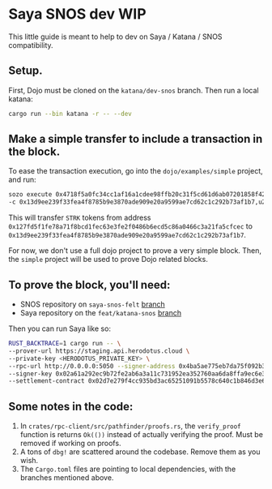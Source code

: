 # Saya SNOS dev WIP

This little guide is meant to help to dev on Saya / Katana / SNOS compatibility.

## Setup.

First, Dojo must be cloned on the `katana/dev-snos` branch.
Then run a local katana:
```bash
cargo run --bin katana -r -- --dev
```

## Make a simple transfer to include a transaction in the block.

To ease the transaction execution, go into the `dojo/examples/simple` project, and run:

```bash
sozo execute 0x4718f5a0fc34cc1af16a1cdee98ffb20c31f5cd61d6ab07201858f4287c938d transfer \
-c 0x13d9ee239f33fea4f8785b9e3870ade909e20a9599ae7cd62c1c292b73af1b7,u256:100000
```

This will transfer `STRK` tokens from address `0x127fd5f1fe78a71f8bcd1fec63e3fe2f0486b6ecd5c86a0466c3a21fa5cfcec` to `0x13d9ee239f33fea4f8785b9e3870ade909e20a9599ae7cd62c1c292b73af1b7`.

For now, we don't use a full dojo project to prove a very simple block. Then, the `simple` project will be used to prove Dojo related blocks.

## To prove the block, you'll need:

- SNOS repository on `saya-snos-felt` [branch](https://github.com/cartridge-gg/snos/tree/saya-snos-felt)
- Saya repository on the `feat/katana-snos` [branch](https://github.com/dojoengine/saya/tree/feat/katana-snos)

Then you can run Saya like so:

```bash
RUST_BACKTRACE=1 cargo run -- \
--prover-url https://staging.api.herodotus.cloud \
--private-key <HERODOTUS_PRIVATE_KEY> \
--rpc-url http://0.0.0.0:5050 --signer-address 0x4ba5ae775eb7da75f092b3b30b03bce15c3476337ef5f9e3cdf18db7a7534bd \
--signer-key 0x02a61a292ec9b72fe2ab6a3a11c731952ea352760aa6da8ffa9ec6e3b7f85b78 \
--settlement-contract 0x02d7e279f4cc935bd3ac65251091b5578c640c1b846d3e6586f5929081558de3
```

## Some notes in the code:

1. In `crates/rpc-client/src/pathfinder/proofs.rs`, the `verify_proof` function is returns `Ok(())` instead of actually verifying the proof. Must be removed if working on proofs.
2. A tons of `dbg!` are scattered around the codebase. Remove them as you wish.
3. The `Cargo.toml` files are pointing to local dependencies, with the branches mentioned above.
